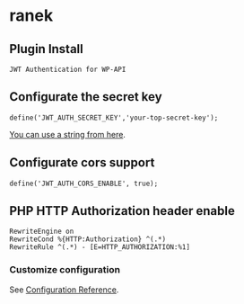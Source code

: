 # ranek

## Plugin Install
```	
JWT Authentication for WP-API
```

## Configurate the secret key
```	
define('JWT_AUTH_SECRET_KEY','your-top-secret-key');
```
[You can use a string from here](https://wordpress.org/plugins/jwt-authentication-for-wp-rest-api/).

## Configurate cors support
```	
define('JWT_AUTH_CORS_ENABLE', true);
```

## PHP HTTP Authorization header enable
```	
RewriteEngine on
RewriteCond %{HTTP:Authorization} ^(.*)
RewriteRule ^(.*) - [E=HTTP_AUTHORIZATION:%1]
```

### Customize configuration
See [Configuration Reference](https://wordpress.org/plugins/jwt-authentication-for-wp-rest-api/).
